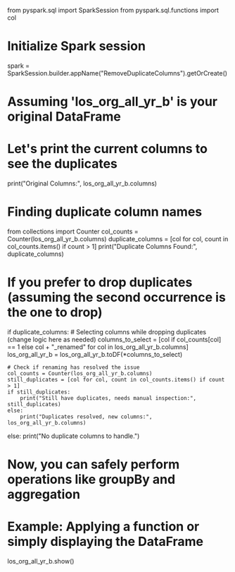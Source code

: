 from pyspark.sql import SparkSession
from pyspark.sql.functions import col

# Initialize Spark session
spark = SparkSession.builder.appName("RemoveDuplicateColumns").getOrCreate()

# Assuming 'los_org_all_yr_b' is your original DataFrame
# Let's print the current columns to see the duplicates
print("Original Columns:", los_org_all_yr_b.columns)

# Finding duplicate column names
from collections import Counter
col_counts = Counter(los_org_all_yr_b.columns)
duplicate_columns = [col for col, count in col_counts.items() if count > 1]
print("Duplicate Columns Found:", duplicate_columns)

# If you prefer to drop duplicates (assuming the second occurrence is the one to drop)
if duplicate_columns:
    # Selecting columns while dropping duplicates (change logic here as needed)
    columns_to_select = [col if col_counts[col] == 1 else col + "_renamed" for col in los_org_all_yr_b.columns]
    los_org_all_yr_b = los_org_all_yr_b.toDF(*columns_to_select)

    # Check if renaming has resolved the issue
    col_counts = Counter(los_org_all_yr_b.columns)
    still_duplicates = [col for col, count in col_counts.items() if count > 1]
    if still_duplicates:
        print("Still have duplicates, needs manual inspection:", still_duplicates)
    else:
        print("Duplicates resolved, new columns:", los_org_all_yr_b.columns)
else:
    print("No duplicate columns to handle.")

# Now, you can safely perform operations like groupBy and aggregation
# Example: Applying a function or simply displaying the DataFrame
los_org_all_yr_b.show()
